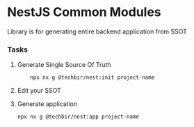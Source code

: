 # NestJS Common Modules

Library is for generating entire backend application from SSOT

### Tasks

1. Generate Single Source Of Truth

   ```
       npx nx g @techbir/nest:init project-name
   ```

2. Edit your SSOT

3. Generate application
   ```
   npx nx g @techbir/nest:app project-name
   ```
